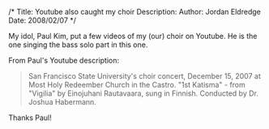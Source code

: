 /*
Title: Youtube also caught my choir
Description:
Author: Jordan Eldredge
Date: 2008/02/07
*/

My idol, Paul Kim, put a few videos of my (our) choir on Youtube. He is the one singing the bass solo part in this one.

From Paul's Youtube description:
<blockquote>San Francisco State University's choir concert, December 15, 2007 at Most Holy Redeember Church in the Castro. "1st Katisma" - from "Vigilia" by Einojuhani Rautavaara, sung in Finnish. Conducted by Dr. Joshua Habermann.</blockquote>
Thanks Paul!

<object width="500" height="400"><param name="movie" value="http://www.youtube.com/v/0usF9fycCSE&hl=en&fs=1&rel=0"></param><param name="allowFullScreen" value="true"></param><param name="allowscriptaccess" value="always"></param><embed src="http://www.youtube.com/v/0usF9fycCSE&hl=en&fs=1&rel=0" type="application/x-shockwave-flash" allowscriptaccess="always" allowfullscreen="true" width="500" height="400"></embed></object>